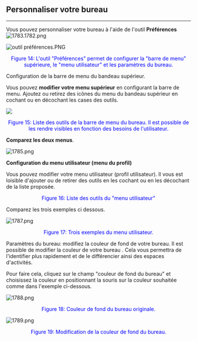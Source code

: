 ## Personnaliser votre bureau

---

Vous pouvez personnaliser votre bureau à l'aide de l'outil **Préférences** ![1783.1782.png](http://www.claroline.net/uploads/custom/images/1782.png)

![outil préférences.PNG](http://www.claroline.net/uploads/custom/images/outil_preferences.png)

<p style="text-align: center; color: blue">Figure 14: L'outil "Préférences" permet de configurer la "barre de menu" supérieure, le "menu utilisateur" et les paramètres du bureau.</p>

Configuration de la barre de menu du bandeau supérieur.

Vous pouvez **modifier votre menu supérieur** en configurant la barre de menu. Ajoutez ou retirez des icônes du menu du bandeau supérieur en cochant ou en décochant les cases des outils.

![](http://www.claroline.net/uploads/custom/images/1784.png)

<p style="text-align: center; color: blue">Figure 15: Liste des outils de la barre de menu du bureau. Il est possible de les rendre visibles en fonction des besoins de l'utilisateur.</p>

**Comparez les deux menus**.

![1785.png](http://www.claroline.net/uploads/custom/images/1785.png)

**Configuration du menu utilisateur (menu du profil)**

Vous pouvez modifier votre menu utilisateur (profil utilisateur). Il vous est loisible d'ajouter ou de retirer des outils en les cochant ou en les décochant de la liste proposée.

<p style="text-align: center; color: blue">Figure 16: Liste des outils du "menu utilisateur"</p>

Comparez les trois exemples ci dessous.

![1787.png](http://www.claroline.net/uploads/custom/images/1787.png)
<p style="text-align: center; color: blue">Figure 17: Trois exemples du menu utilisateur.</p>

Paramètres du bureau: modifiez la couleur de fond de votre bureau.
Il est possible de modifier la couleur de votre bureau . Cela vous permettra de l'identifier plus rapidement et de le différencier ainsi des espaces d'activités.

Pour faire cela, cliquez sur le champ "couleur de fond du bureau" et choisissez la couleur en positionnant la souris sur la couleur souhaitée comme dans l'exemple ci-dessous.

![1788.png](http://www.claroline.net/uploads/custom/images/1788.png)
<p style="text-align: center; color: blue">Figure 18: Couleur de fond du bureau originale.</p>

![1789.png](http://www.claroline.net/uploads/custom/images/1789.png)
<p style="text-align: center; color: blue">Figure 19: Modification de la couleur de fond du bureau.</p>
